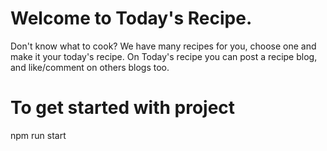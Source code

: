 # Welcome to Today's Recipe.
Don't know what to cook? We have many recipes for you, choose one and make it your today's recipe.
On Today's recipe you can post a recipe blog, and like/comment on others blogs too.

# To get started with project 
npm run start
